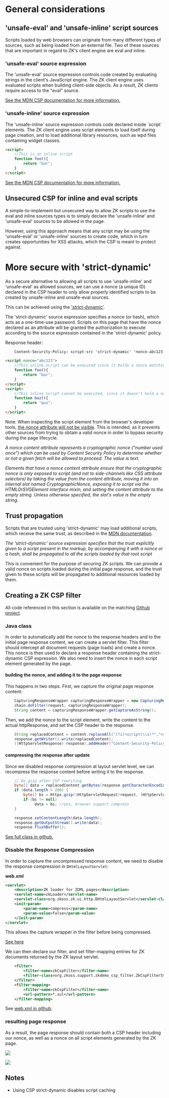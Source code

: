 # General considerations

## 'unsafe-eval' and 'unsafe-inline' script sources

Scripts loaded by web browsers can originate from many different types
of sources, such as being loaded from an external file. Two of these
sources that are important in regard to ZK's client engine are eval and
inline.

### 'unsafe-eval' source expression

The 'unsafe-eval' source expression controls code created by evaluating
strings in the client's JavaScript engine. The ZK client engine uses
evaluated scripts when building client-side objects. As a result, ZK
clients require access to the "eval" source.

[See the MDN CSP documentation for more
information.](https://developer.mozilla.org/en-US/docs/Web/HTTP/Headers/Content-Security-Policy/script-src#unsafe_eval_expressions)

### 'unsafe-inline' source expression

The 'unsafe-inline' source expression controls code declared inside
\`script\` elements. The ZK client engine uses script elements to load
itself during page creation, and to load additional library resources,
such as wpd files containing widget classes.

``` html
<script>
    //This is an inline script
    function foo(){
        return "bar";
    }
</script>
```

[See the MDN CSP documentation for more
information.](https://developer.mozilla.org/en-US/docs/Web/HTTP/Headers/Content-Security-Policy/script-src#unsafe_inline_script)

## Unsecured CSP for inline and eval scripts

A simple-to-implement but unsecured way to allow ZK scripts to use the
eval and inline sources types is to simply declare the 'unsafe-inline'
and 'unsafe-eval' sources to be allowed in the page.

However, using this approach means that any script may be using the
'unsafe-eval' or 'unsafe-inline' sources to create code, which in turn
creates opportunities for XSS attacks, which the CSP is meant to protect
against.

# More secure with 'strict-dynamic'

As a secure alternative to allowing all scripts to use 'unsafe-inline'
and 'unsafe-eval' as allowed sources, we can use a nonce (a unique ID)
declared in the CSP header to only allow properly identified scripts to
be created by unsafe-inline and unsafe-eval sources.

This can be achieved using the
['strict-dynamic'](https://developer.mozilla.org/en-US/docs/Web/HTTP/Headers/Content-Security-Policy/script-src#strict-dynamic).

The 'strict-dynamic' source expression specifies a nonce (or hash),
which acts as a one-time-use password. Scripts on this page that have
the nonce declared as an attribute will be granted the authorization to
execute according to the source expression contained in the
'strict-dynamic' policy.

Response header:

``` xml
    Content-Security-Policy: script-src 'strict-dynamic' 'nonce-abc123'
```

``` html
<script nonce="abc123">
    //This inline script can be executed since it holds a nonce matching the CSP header
    function foo(){
        return "bar";
    }
</script>
<script>
    //This inline script cannot be executed, since it doesn't hold a nonce matching the CSP header
    function baz(){
        return "qux";
    }
</script>
```

Note: When inspecting the script element from the browser's developer
tools, [the nonce attribute will not be
visible](https://html.spec.whatwg.org/multipage/urls-and-fetching.html#nonce-attributes%3Aattr-nonce).
This is intended, as it prevents other sources from trying to obtain a
valid nonce in order to bypass security during the page lifecycle.

*A nonce content attribute represents a cryptographic nonce ("number
used once") which can be used by Content Security Policy to determine
whether or not a given fetch will be allowed to proceed. The value is
text.*

*Elements that have a nonce content attribute ensure that the
cryptographic nonce is only exposed to script (and not to side-channels
like CSS attribute selectors) by taking the value from the content
attribute, moving it into an internal slot named CryptographicNonce,
exposing it to script via the HTMLOrSVGElement interface mixin, and
setting the content attribute to the empty string. Unless otherwise
specified, the slot's value is the empty string.*

## Trust propagation

Scripts that are trusted using 'strict-dynamic' may load additional
scripts, which receive the same trust, as described in the [MDN
documentation](https://developer.mozilla.org/en-US/docs/Web/HTTP/Headers/Content-Security-Policy/script-src#strict-dynamic).

*The 'strict-dynamic' source expression specifies that the trust
explicitly given to a script present in the markup, by accompanying it
with a nonce or a hash, shall be propagated to all the scripts loaded by
that root script*

This is convenient for the purpose of securing ZK scripts. We can
provide a valid nonce on scripts loaded during the initial page
response, and the trust given to these scripts will be propagated to
additional resources loaded by them.

## Creating a ZK CSP filter

All code referenced in this section is available on the matching [Github
project](https://github.com/zkoss/zkbooks/tree/master/csp-filter).

### Java class

In order to automatically add the nonce to the response headers and to
the initial page response content, we can create a servlet filter. This
filter should intercept all document requests (page loads) and create a
nonce. This nonce is then used to declare a response header containing
the strict-dynamic CSP expression. We also need to insert the nonce in
each script element generated by the page.

#### building the nonce, and adding it to the page response

This happens in two steps. First, we capture the original page response
content:

``` java
    CapturingResponseWrapper capturingResponseWrapper = new CapturingResponseWrapper((HttpServletResponse) response);
    chain.doFilter(request, capturingResponseWrapper);
    String content = capturingResponseWrapper.getCaptureAsString();
```

Then, we add the nonce to the script element, write the content to the
actual httpResponse, and set the CSP header to the response.

``` java
    String replacedContent = content.replaceAll("(?i)<script(\\s)*","<script nonce=\"" + hex + "\"");
    response.getWriter().write(replacedContent);
    ((HttpServletResponse) response).addHeader("Content-Security-Policy", String.format(cspHeader, hex));
```

#### compressing the response after update

Since we disabled response compression at layout servlet level, we can
recompress the response content before writing it to the response.

``` java
    // Do gzip after CSP rewriting
    byte[] data = replacedContent.getBytes(response.getCharacterEncoding());
    if (data.length > 200) {
        byte[] bs = Https.gzip((HttpServletRequest)request, (HttpServletResponse)response, null, data);
        if (bs != null)
             data = bs; //yes, browser support compress
    }

    response.setContentLength(data.length);
    response.getOutputStream().write(data);
    response.flushBuffer();
```

[See full class in
github.](https://github.com/zkoss/zkbooks/blob/master/csp-filter/src/main/java/org/zkoss/support/zkdemo_csp_filter/ZkCspFilterStrictDynamic.java)

### Disable the Response Compression

In order to capture the uncompressed response content, we need to
disable the response compression in `DHtmlLayoutServlet`:

**web.xml**

``` XML
<servlet>
    <description>ZK loader for ZUML pages</description>
    <servlet-name>zkLoader</servlet-name>
    <servlet-class>org.zkoss.zk.ui.http.DHtmlLayoutServlet</servlet-class>
    <init-param>
        <param-name>compress</param-name>
        <param-value>false</param-value>
    </init-param>
</servlet>
```

This allows the capture wrapper in the filter before being compressed.

[See
here](https://github.com/zkoss/zkbooks/blob/master/csp-filter/src/main/webapp/WEB-INF/web.xml#L55-L58)

We can then declare our filter, and set filter-mapping entries for ZK
documents returned by the ZK layout servlet.

``` xml
    <filter>
        <filter-name>zkCspFilter</filter-name>
        <filter-class>org.zkoss.support.zkdemo_csp_filter.ZkCspFilterStrictDynamic</filter-class>
    </filter>
    <filter-mapping>
        <filter-name>zkCspFilter</filter-name>
        <url-pattern>*.zul</url-pattern>
    </filter-mapping>
```

See [web.xml in
github](https://github.com/zkoss/zkbooks/blob/master/csp-filter/src/main/webapp/WEB-INF/web.xml#L10-L29full).

### resulting page response

As a result, the page response should contain both a CSP header
including our nonce, as well as a nonce on all script elements generated
by the ZK page.

![](Cspheader.png)

![](Cspnonce.png)

## Notes

- Using CSP strict-dynamic disables script caching
